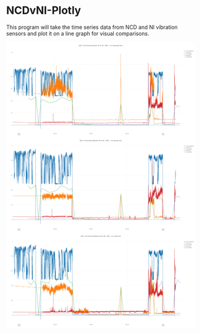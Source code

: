 # NCDvNI-Plotly
This program will take the time series data from NCD and NI vibration sensors and plot it on a line graph for visual comparisons.

<img align="center" src="NCDvNI-RMS-X.png">
<img align="center" src="NCDvNI-RMS-Y.png">
<img align="center" src="NCDvNI-RMS-Z.png">
